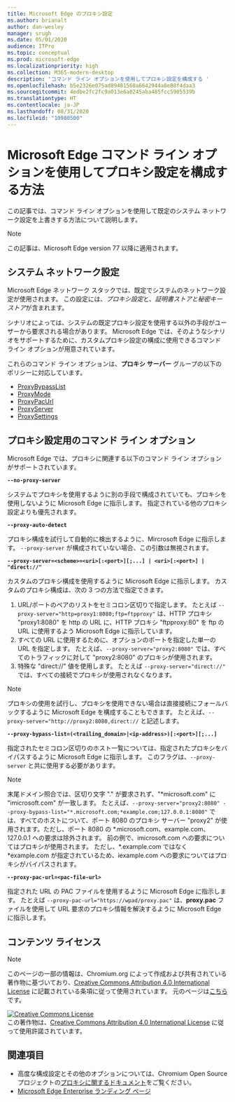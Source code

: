 ```yaml
---
title: Microsoft Edge のプロキシ設定
ms.author: brianalt
author: dan-wesley
manager: srugh
ms.date: 05/01/2020
audience: ITPro
ms.topic: conceptual
ms.prod: microsoft-edge
ms.localizationpriority: high
ms.collection: M365-modern-desktop
description: 'コマンド ライン オプションを使用してプロキシ設定を構成する '
ms.openlocfilehash: b5e2326e075ad89481560a6642944a8e88f4daa3
ms.sourcegitcommit: 4edbe2fc2fc9a013e6a0245aba485fcc5905539b
ms.translationtype: HT
ms.contentlocale: ja-JP
ms.lasthandoff: 08/31/2020
ms.locfileid: "10980500"
---
```

# Microsoft Edge コマンド ライン オプションを使用してプロキシ設定を構成する方法

この記事では、コマンド ライン オプションを使用して既定のシステム ネットワーク設定を上書きする方法について説明します。

>[!NOTE]
>この記事は、Microsoft Edge version 77 以降に適用されます。

## システム ネットワーク設定

Microsoft Edge ネットワーク スタックでは、既定でシステムのネットワーク設定が使用されます。 この設定には、*プロキシ設定*と、*証明書ストアと秘密キー ストア*が含まれます。

シナリオによっては、システムの既定プロキシ設定を使用する以外の手段がユーザーから要求される場合があります。 Microsoft Edge では、そのようなシナリオをサポートするために、カスタムプロキシ設定の構成に使用できるコマンド ライン オプションが用意されています。

これらのコマンド ライン オプションは、**プロキシ サーバー** グループの以下のポリシーに対応しています。

- [ProxyBypassList](https://docs.microsoft.com/DeployEdge/microsoft-edge-policies#proxybypasslist)
- [ProxyMode](https://docs.microsoft.com/DeployEdge/microsoft-edge-policies#proxymode)
- [ProxyPacUrl](https://docs.microsoft.com/DeployEdge/microsoft-edge-policies#proxypacurl)
- [ProxyServer](https://docs.microsoft.com/DeployEdge/microsoft-edge-policies#proxyserver)
- [ProxySettings](https://docs.microsoft.com/DeployEdge/microsoft-edge-policies#proxysettings)

## プロキシ設定用のコマンド ライン オプション

Microsoft Edge では、プロキシに関連する以下のコマンド ライン オプションがサポートされています。

 **`--no-proxy-server`**
 
システムでプロキシを使用するように別の手段で構成されていても、プロキシを使用しないように Microsoft Edge に指示します。 指定されている他のプロキシ設定よりも優先されます。

**`--proxy-auto-detect`**

プロキシ構成を試行して自動的に検出するように、Mircrosoft Edge に指示します。 `--proxy-server` が構成されていない場合、この引数は無視されます。

**`--proxy-server=<scheme>=<uri>[:<port>][;...] | <uri>[:<port>] | "direct://"`**

カスタムのプロキシ構成を使用するように Microsoft Edge に指示します。 カスタムのプロキシ構成は、次の 3 つの方法で指定できます。

1. URL/ポートのペアのリストをセミコロン区切りで指定します。 たとえば `--proxy-server="http=proxy1:8080;ftp=ftpproxy"` は、HTTP プロキシ "proxy1:8080" を http の URL に、HTTP プロキシ "ftpproxy:80" を ftp の URL に使用するよう Microsoft Edge に指示しています。
2. すべての URL に使用するために、オプションのポートを指定した単一の URL を指定します。 たとえば、`--proxy-server="proxy2:8080"` では、すべてのトラフィックに対して "proxy2:8080" のプロキシが使用されます。
3. 特殊な "direct://" 値を使用します。 たとえば `--proxy-server="direct://"` では、すべての接続でプロキシが使用されなくなります。 

>[!NOTE]
>プロキシの使用を試行し、プロキシを使用できない場合は直接接続にフォールバックするように Microsoft Edge を構成することもできます。 たとえば、`--proxy-server="http://proxy2:8080,direct://` と記述します。

**`--proxy-bypass-list=(<trailing_domain>|<ip-address>)[:<port>][;...]`**

指定されたセミコロン区切りのホスト一覧については、指定されたプロキシをバイパスするように Microsoft Edge に指示します。 このフラグは、`--proxy-server` と共に使用する必要があります。

>[!NOTE]
>末尾ドメイン照合では、区切り文字 "." が要求されず、"\*microsoft.com" に "imicrosoft.com" が一致します。 たとえば、`--proxy-server="proxy2:8080" --proxy-bypass-list="*.microsoft.com;*example.com;127.0.0.1:8080"` では、すべてのホストについて、ポート 8080 のプロキシ サーバー "proxy2" が使用されます。ただし、ポート 8080 の \*.microsoft.com、example.com、127.0.0.1 への要求は除外されます。 前の例で、imicrosoft.com への要求についてはプロキシが使用されます。 ただし、\*.example.com ではなく \*example.com が指定されているため、iexample.com への要求についてはプロキシがバイパスされます。

**`--proxy-pac-url=<pac-file-url>`**

指定された URL の PAC ファイルを使用するように Microsoft Edge に指示します。 たとえば `--proxy-pac-url="https://wpad/proxy.pac"` は、**proxy.pac** ファイルを使用して URL 要求のプロキシ情報を解決するように Microsoft Edge に指示します。

## コンテンツ ライセンス

> [!NOTE]
> このページの一部の情報は、Chromium.org によって作成および共有されている著作物に基づいており、[Creative Commons Attribution 4.0 International License](http://creativecommons.org/licenses/by/4.0/) に記載されている条項に従って使用されています。 元のページは[こちら](https://www.chromium.org/developers/design-documents/network-settings#TOC-Command-line-options-for-proxy-sett)です。
  
<a rel="license" href="http://creativecommons.org/licenses/by/4.0/"><img alt="Creative Commons License" style="border-width:0" src="https://i.creativecommons.org/l/by/4.0/88x31.png" /></a><br />この著作物は、<a rel="license" href="http://creativecommons.org/licenses/by/4.0/">Creative Commons Attribution 4.0 International License</a> に従って使用許諾されています。

## 関連項目

- 高度な構成設定とその他のオプションについては、Chromium Open Source プロジェクトの[プロキシに関するドキュメント](https://chromium.googlesource.com/chromium/src/+/HEAD/net/docs/proxy.md)をご覧ください。
- [Microsoft Edge Enterprise ランディング ページ](https://aka.ms/EdgeEnterprise)

